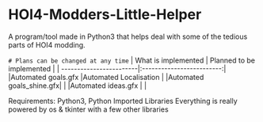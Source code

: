 # HOI4-Modders-Little-Helper
A program/tool made in Python3 that helps deal with some of the tedious parts of HOI4 modding.

`# Plans can be changed at any time`
| What is implemented     | Planned to be implemented |
| ------------------------|:-------------------------:|
|Automated goals.gfx      |Automated Localisation     |
|Automated goals_shine.gfx|                           |
|Automated ideas.gfx      |                           |

Requirements: Python3, Python Imported Libraries
Everything is really powered by os & tkinter with a few other libraries

